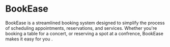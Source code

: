 # BookEase
BookEase is a streamlined booking system designed to simplify the process of scheduling appointments, reservations, and services. Whether you're booking a table for a concert,  or reserving a spot at a confrence, BookEase makes it easy for you .

